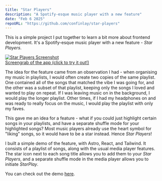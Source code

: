 ```yaml
---
title: "Star Players"
description: "A Spotify-esque music player with a new feature"
date: "Feb 6 2025"
repoURL: "https://github.com/confinlay/star-players"
---
```



This is a simple project I put together to learn a bit more about frontend development.
It's a Spotify-esque music player with a new feature - _Star Players_.

<a href="https://conorfinlay.me/star-players" target="_blank" rel="noopener noreferrer">
  <img src="../../../../Star_players_screenshot.png" alt="Star Players Screenshot" class="rounded-lg" />
  <figcaption class="text-center mt-2">Screengrab of the app (click to try it out!)</figcaption>
</a>

The idea for the feature came from an observation I had - when organising my music in 
playlists, I would often create two copies of the same playlist. One contained all of the songs
that matched the vibe I was going for, and the other was a subset of that playlist, 
keeping only the songs I loved and wanted to play on repeat. If I was leaving music on in
the background, I would play the longer playlist. Other times, if I had my headphones on and was ready to 
really focus on the music, I would play the playlist with only my faves. 

This gave me an idea for a feature - what if you could just highlight certain songs in
your playlists, and have a separate shuffle mode for your highlighted songs? Most music players
already use the heart symbol for "liking" songs, so it would have to be a star instead. Hence _Star Players_!

I built a simple demo of the feature, with Astro, React, and Tailwind. It consists of a 
playlist of songs, along with the usual media player features. The star icon next to each
song title allows you to add them to your _Star Players_, and a separate shuffle mode in 
the media player allows you to initiate _StarPlay_.

You can check out the demo [here](https://conorfinlay.me/star-players).